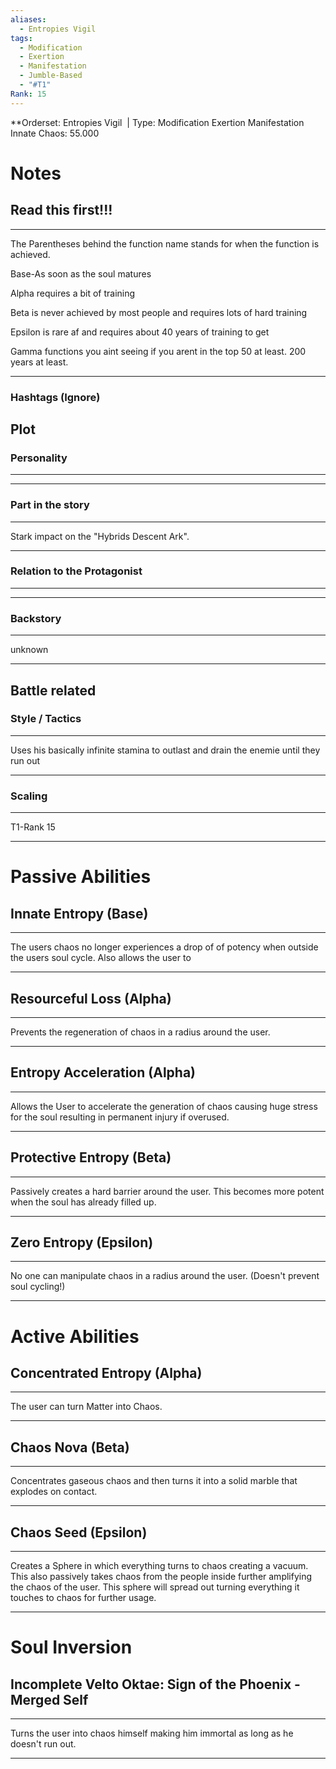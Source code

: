 ```yaml
---
aliases:
  - Entropies Vigil
tags:
  - Modification
  - Exertion
  - Manifestation
  - Jumble-Based
  - "#T1"
Rank: 15
---
```

**Orderset: Entropies Vigil  | Type: Modification Exertion Manifestation 
Innate Chaos: 55.000

  

# Notes

## Read this first!!!

___
The Parentheses behind the function name stands for when the function is achieved.

Base-As soon as the soul matures

Alpha requires a bit of training 

Beta is never achieved by most people and requires lots of hard training

Epsilon is rare af and requires about 40 years of training to get

Gamma functions you aint seeing if you arent in the top 50 at least. 200 years at least.
___
### Hashtags (Ignore)

  

  

## Plot
### Personality
___

___
### Part in the story
___
Stark impact on the "Hybrids Descent Ark".
___

### Relation to the Protagonist
___

___
### Backstory
___
unknown
___

## Battle related
### Style / Tactics

___
Uses his basically infinite stamina to outlast and drain the enemie until they run out

___
### Scaling 
___
T1-Rank 15
___

# Passive Abilities

## Innate Entropy (Base) 
___
The users chaos no longer experiences a drop of of potency when outside the users soul cycle. 
Also allows the user to
___
## Resourceful Loss (Alpha)
___
Prevents the regeneration of chaos in a radius around the user.
___
## Entropy Acceleration (Alpha)
___
Allows the User to accelerate the generation of chaos causing huge stress for the soul resulting in permanent injury if overused.
___
## Protective Entropy (Beta)
___
Passively creates a hard barrier around the user. This becomes more potent when the soul has already filled up.
___
## Zero Entropy (Epsilon)
___
No one can manipulate chaos in a radius around the user. (Doesn't prevent soul cycling!)
___

# Active Abilities

## Concentrated Entropy (Alpha)

___
The user can turn Matter into Chaos.
______________________________________________________________________
## Chaos Nova (Beta)
___
Concentrates gaseous chaos and then turns it into a solid marble that explodes on contact.
___
## Chaos Seed (Epsilon)
___
Creates a Sphere in which everything turns to chaos creating a vacuum. This also passively takes chaos from the people inside further amplifying the chaos of the user.
This sphere will spread out turning everything it touches to chaos for further usage.
___

# Soul Inversion

## Incomplete Velto Oktae: Sign of the Phoenix - Merged Self
___
Turns the user into chaos himself making him immortal as long as he doesn't run out.
___